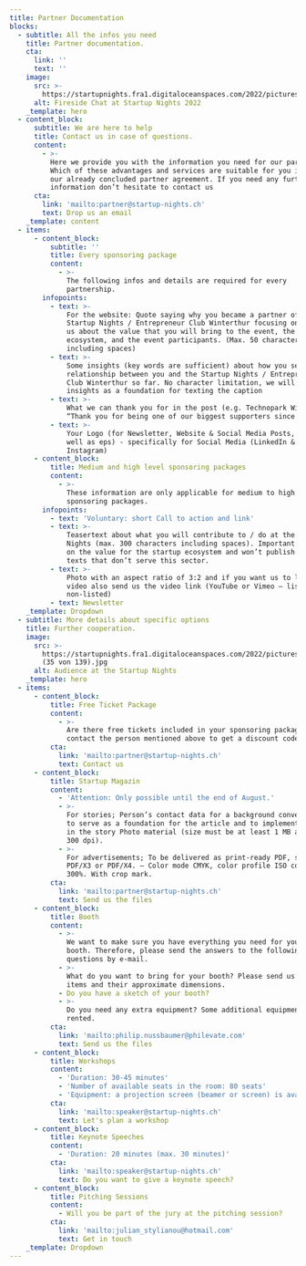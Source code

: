```yaml
---
title: Partner Documentation
blocks:
  - subtitle: All the infos you need
    title: Partner documentation.
    cta:
      link: ''
      text: ''
    image:
      src: >-
        https://startupnights.fra1.digitaloceanspaces.com/2022/pictures/stage.jpg
      alt: Fireside Chat at Startup Nights 2022
    _template: hero
  - content_block:
      subtitle: We are here to help
      title: Contact us in case of questions.
      content:
        - >-
          Here we provide you with the information you need for our partnership.
          Which of these advantages and services are suitable for you is part of
          our already concluded partner agreement. If you need any further
          information don’t hesitate to contact us
      cta:
        link: 'mailto:partner@startup-nights.ch'
        text: Drop us an email
    _template: content
  - items:
      - content_block:
          subtitle: ''
          title: Every sponsoring package
          content:
            - >-
              The following infos and details are required for every
              partnership.
        infopoints:
          - text: >-
              For the website: Quote saying why you became a partner of the
              Startup Nights / Entrepreneur Club Winterthur focusing on telling
              us about the value that you will bring to the event, the
              ecosystem, and the event participants. (Max. 50 characters
              including spaces)
          - text: >-
              Some insights (key words are sufficient) about how you see your
              relationship between you and the Startup Nights / Entrepreneur
              Club Winterthur so far. No character limitation, we will use these
              insights as a foundation for texting the caption
          - text: >-
              What we can thank you for in the post (e.g. Technopark Winterthur:
              “Thank you for being one of our biggest supporters since day 1.”)
          - text: >-
              Your Logo (for Newsletter, Website & Social Media Posts, png as
              well as eps) - specifically for Social Media (LinkedIn &
              Instagram)
      - content_block:
          title: Medium and high level sponsoring packages
          content:
            - >-
              These information are only applicable for medium to high
              sponsoring packages.
        infopoints:
          - text: 'Voluntary: short Call to action and link'
          - text: >-
              Teasertext about what you will contribute to / do at the Startup
              Nights (max. 300 characters including spaces). Important: We focus
              on the value for the startup ecosystem and won’t publish teaser
              texts that don’t serve this sector.
          - text: >-
              Photo with an aspect ratio of 3:2 and if you want us to link a
              video also send us the video link (YouTube or Vimeo – listed or
              non-listed)
          - text: Newsletter
    _template: Dropdown
  - subtitle: More details about specific options
    title: Further cooperation.
    image:
      src: >-
        https://startupnights.fra1.digitaloceanspaces.com/2022/pictures/impressions/031122_StartupNights_Tag1_
        (35 von 139).jpg
      alt: Audience at the Startup Nights
    _template: hero
  - items:
      - content_block:
          title: Free Ticket Package
          content:
            - >-
              Are there free tickets included in your sponsoring package? Please
              contact the person mentioned above to get a discount code.
          cta:
            link: 'mailto:partner@startup-nights.ch'
            text: Contact us
      - content_block:
          title: Startup Magazin
          content:
            - 'Attention: Only possible until the end of August.'
            - >-
              For stories; Person’s contact data for a background conversation
              to serve as a foundation for the article and to implement quotes
              in the story Photo material (size must be at least 1 MB and have
              300 dpi).
            - >-
              For advertisements; To be delivered as print-ready PDF, standard
              PDF/X3 or PDF/X4. – Color mode CMYK, color profile ISO coated v2
              300%. With crop mark.
          cta:
            link: 'mailto:partner@startup-nights.ch'
            text: Send us the files
      - content_block:
          title: Booth
          content:
            - >-
              We want to make sure you have everything you need for your amazing
              booth. Therefore, please send the answers to the following
              questions by e-mail.
            - >-
              What do you want to bring for your booth? Please send us a list of
              items and their approximate dimensions.
            - Do you have a sketch of your booth?
            - >-
              Do you need any extra equipment? Some additional equipment can be
              rented.
          cta:
            link: 'mailto:philip.nussbaumer@philevate.com'
            text: Send us the files
      - content_block:
          title: Workshops
          content:
            - 'Duration: 30-45 minutes'
            - 'Number of available seats in the room: 80 seats'
            - 'Equipment: a projection screen (beamer or screen) is available'
          cta:
            link: 'mailto:speaker@startup-nights.ch'
            text: Let's plan a workshop
      - content_block:
          title: Keynote Speeches
          content:
            - 'Duration: 20 minutes (max. 30 minutes)'
          cta:
            link: 'mailto:speaker@startup-nights.ch'
            text: Do you want to give a keynote speech?
      - content_block:
          title: Pitching Sessions
          content:
            - Will you be part of the jury at the pitching session?
          cta:
            link: 'mailto:julian_stylianou@hotmail.com'
            text: Get in touch
    _template: Dropdown
---
```



























































































































































































